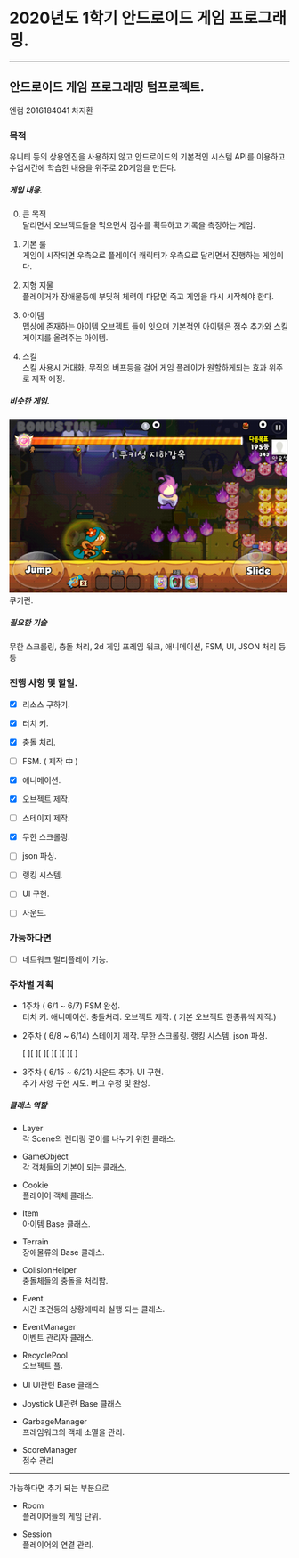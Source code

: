 # 2020년도 1학기 안드로이드 게임 프로그래밍.
---
## 안드로이드 게임 프로그래밍 텀프로젝트.

엔컴 2016184041 차지환 

### 목적
유니티 등의 상용엔진을 사용하지 않고 안드로이드의 기본적인 시스템 API를 이용하고 수업시간에 학습한 내용을 위주로 2D게임을 만든다.


##### 게임 내용.

0. 큰 목적</br>
달리면서 오브젝트들을 먹으면서 점수를 획득하고 기록을 측정하는 게임.

1. 기본 룰<br>
게임이 시작되면 우측으로 플레이어 캐릭터가 우측으로 달리면서 진행하는 게임이다.

1.  지형 지물 <br>
플레이거가 장애물등에 부딪혀 체력이 다닳면 죽고 게임을 다시 시작해야 한다.

1. 아이템<br>
맵상에 존재하는 아이템 오브젝트 들이 잇으며 기본적인 아이템은 점수 추가와
스킬 게이지를 올려주는 아이템.

1. 스킬</br>
스킬 사용시 거대화, 무적의 버프등을 걸어 게임 플레이가 원할하게되는 효과 위주로 제작 에정.
 

##### 비슷한 게임.
<img src="img/unnamed.png" width="500px" alt="sample image"></br>
쿠키런.


##### 필요한 기술
무한 스크롤링, 충돌 처리, 2d 게임 프레임 워크, 애니메이션, FSM, UI, JSON 처리 등등 

### 진행 사항 및 할일.
- [x] 리소스 구하기. 
- [x] 터치 키.
- [x] 충돌 처리.
- [ ] FSM. ( 제작 中 )
- [x] 애니메이션.
- [x] 오브젝트 제작.

- [ ] 스테이지 제작.
- [x] 무한 스크롤링.
- [ ] json 파싱.
- [ ] 랭킹 시스템.

- [ ] UI 구현.
- [ ] 사운드.
### 가능하다면
- [ ] 네트워크 멀티플레이 기능.


### 주차별 계획
- 1주차 ( 6/1 ~ 6/7)
    FSM 완성.   
    터치 키.
    애니메이션.
    충돌처리.
    오브젝트 제작. ( 기본 오브젝트 한종류씩 제작.)
    
- 2주차 ( 6/8 ~ 6/14)
    스테이지 제작.
    무한 스크롤링.
    랭킹 시스템.
    json 파싱.
    
    [ ][ ][ ][ ][ ][ ][ ]
    

- 3주차 ( 6/15 ~ 6/21)
    사운드 추가.
    UI 구현.            
    추가 사항 구현 시도.
    버그 수정 및 완성.  
    










##### 클래스 역할

* Layer  <br>
각 Scene의 렌더링 깊이를 나누기 위한 클래스.

* GameObject  <br>
각 객체들의 기본이 되는 클래스.

* Cookie <br>
플레이어 객체 클래스.

* Item <br>
아이템 Base 클래스.

* Terrain <br>
장애물류의 Base 클래스.

* ColisionHelper  <br>
충돌체들의 충돌을 처리함.

* Event<br>
시간 조건등의 상황에따라 실행 되는 클래스.

* EventManager <br>
이벤트 관리자 클래스.

* RecyclePool  <br>
오브젝트 풀.

* UI
UI관련 Base 클래스 

* Joystick
UI관련 Base 클래스 

* GarbageManager  <br>
프레임워크의 객체 소멸을 관리.

* ScoreManager  <br>
점수 관리


---
가능하다면 추가 되는 부분으로 

* Room <br>
플레이어들의 게임 단위.

* Session <br>
플레이어의 연결 관리.





